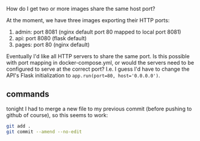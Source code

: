 How do I get two or more images share the same host port?

At the moment, we have three images exporting their HTTP ports:

1. admin: port 8081 (nginx default port 80 mapped to local port 8081)
3. api: port 8080 (flask default)
3. pages: port 80 (nginx default)

Eventually I'd like all HTTP servers to share the same port.
Is this possible with port mapping in docker-compose.yml,
or would the servers need to be configured to serve at the
correct port? I.e. I guess I'd have to change the API's
Flask initialization to `app.run(port=80, host='0.0.0.0')`.

## commands

tonight I had to merge a new file to my previous commit
(before pushing to github of course), so this seems to work:

```bash
git add .
git commit --amend --no-edit
```
